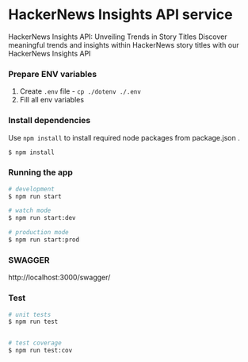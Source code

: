 # HackerNews Insights API service

HackerNews Insights API: Unveiling Trends in Story Titles
Discover meaningful trends and insights within HackerNews story titles with our HackerNews Insights API

### Prepare ENV variables

1. Create `.env` file - `cp ./dotenv ./.env`
2. Fill all env variables

### Install dependencies

Use `npm install` to install required node packages from package.json .

```bash
$ npm install
```

### Running the app

```bash
# development
$ npm run start

# watch mode
$ npm run start:dev

# production mode
$ npm run start:prod
```

### SWAGGER

http://localhost:3000/swagger/

### Test

```bash
# unit tests
$ npm run test


# test coverage
$ npm run test:cov
```
